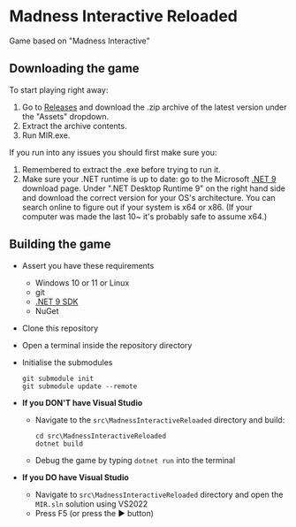 # Madness Interactive Reloaded

Game based on "Madness Interactive"

## Downloading the game
To start playing right away: 
1. Go to [Releases](https://github.com/studio-minus/madness-interactive-reloaded/tags) and download the .zip archive of the latest version under the "Assets" dropdown.
2. Extract the archive contents.
3. Run MIR.exe.

If you run into any issues you should first make sure you:
1. Remembered to extract the .exe before trying to run it.
2. Make sure your .NET runtime is up to date: go to the Microsoft [.NET 9](https://dotnet.microsoft.com/en-us/download/dotnet/9.0) download page. Under ".NET Desktop Runtime 9" on the right hand side and download the correct version for your OS's architecture. You can search online to figure out if your system is x64 or x86. (If your computer was made the last 10~ it's probably safe to assume x64.)

## Building the game
<!-- Keep this header at this line since the gettingstarted.md file expects it to be there. If you move it, move it there too. -->
- Assert you have these requirements
    - Windows 10 or 11 or Linux
    - git
    - [.NET 9 SDK](https://dotnet.microsoft.com/en-us/download/dotnet/9.0)
    - NuGet
- Clone this repository
- Open a terminal inside the repository directory
- Initialise the submodules
    ```shell
    git submodule init
    git submodule update --remote
    ```
 - **If you DON'T have Visual Studio**
    - Navigate to the `src\MadnessInteractiveReloaded` directory and build:
        ```shell
        cd src\MadnessInteractiveReloaded 
        dotnet build
        ```
    - Debug the game by typing `dotnet run` into the terminal        

- **If you DO have Visual Studio**
    - Navigate to `src\MadnessInteractiveReloaded` directory and open the `MIR.sln` solution using VS2022
    - Press F5 (or press the ▶ button)
    
